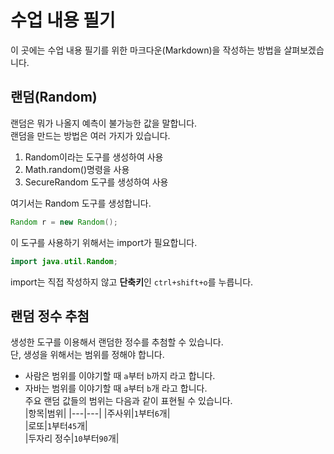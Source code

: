 # 수업 내용 필기
이 곳에는 수업 내용 필기를 위한 마크다운(Markdown)을 작성하는 방법을 살펴보겠습니다.
## 랜덤(Random)  
랜덤은 뭐가 나올지 예측이 불가능한 값을 말합니다.  
랜덤을 만드는 방법은 여러 가지가 있습니다.  

1. Random이라는 도구를 생성하여 사용
2. Math.random()명령을 사용
3. SecureRandom 도구를 생성하여 사용

여기서는 Random 도구를 생성합니다.  
```java
Random r = new Random();
```  
이 도구를 사용하기 위해서는 import가 필요합니다.  
```java
import java.util.Random;
```
import는 직접 작성하지 않고 **단축키**인 `ctrl+shift+o`를 누릅니다.  
## 랜덤 정수 추첨  
생성한 도구를 이용해서 랜덤한 정수를 추첨할 수 있습니다.  
단, 생성을 위해서는 범위를 정해야 합니다.  

-  사람은 범위를 이야기할 때 `a`부터 `b`까지 라고 합니다.  
-  자바는 범위를 이야기할 때 `a`부터 `b`개 라고 합니다.  
 주요 랜덤 값들의 범위는 다음과 같이 표현될 수 있습니다.  
 |항목|범위|
|---|---|
|주사위|`1`부터`6`개|  
|로또|`1`부터`45`개|  
|두자리 정수|`10`부터`90`개|
